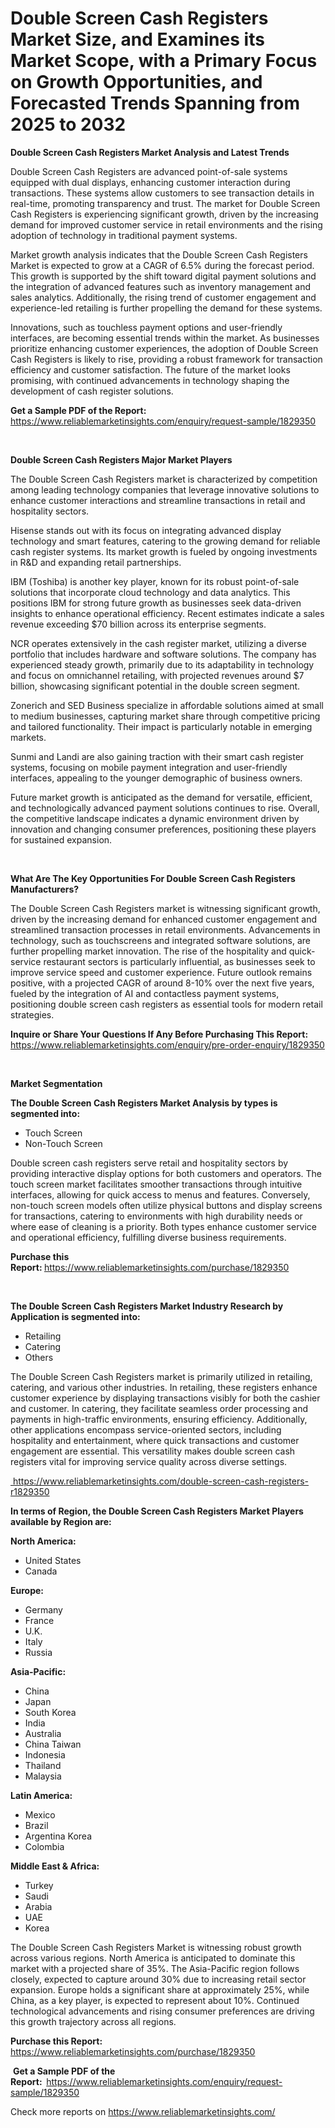 <p><h1>Double Screen Cash Registers Market Size, and Examines its Market Scope, with a Primary Focus on Growth Opportunities, and Forecasted Trends Spanning from 2025 to 2032</h1></p><p><strong>Double Screen Cash Registers Market Analysis and Latest Trends</strong></p>
<p><p>Double Screen Cash Registers are advanced point-of-sale systems equipped with dual displays, enhancing customer interaction during transactions. These systems allow customers to see transaction details in real-time, promoting transparency and trust. The market for Double Screen Cash Registers is experiencing significant growth, driven by the increasing demand for improved customer service in retail environments and the rising adoption of technology in traditional payment systems.</p><p>Market growth analysis indicates that the Double Screen Cash Registers Market is expected to grow at a CAGR of 6.5% during the forecast period. This growth is supported by the shift toward digital payment solutions and the integration of advanced features such as inventory management and sales analytics. Additionally, the rising trend of customer engagement and experience-led retailing is further propelling the demand for these systems. </p><p>Innovations, such as touchless payment options and user-friendly interfaces, are becoming essential trends within the market. As businesses prioritize enhancing customer experiences, the adoption of Double Screen Cash Registers is likely to rise, providing a robust framework for transaction efficiency and customer satisfaction. The future of the market looks promising, with continued advancements in technology shaping the development of cash register solutions.</p></p>
<p><strong>Get a Sample PDF of the Report:&nbsp;</strong> <a href="https://www.reliablemarketinsights.com/enquiry/request-sample/1829350?utm_campaign=2636&utm_medium=2&utm_source=Github&utm_content=ia&utm_term=06042025&utm_id=double-screen-cash-registers">https://www.reliablemarketinsights.com/enquiry/request-sample/1829350</a></p>
<p>&nbsp;</p>
<p><strong>Double Screen Cash Registers Major Market Players</strong></p>
<p><p>The Double Screen Cash Registers market is characterized by competition among leading technology companies that leverage innovative solutions to enhance customer interactions and streamline transactions in retail and hospitality sectors. </p><p>Hisense stands out with its focus on integrating advanced display technology and smart features, catering to the growing demand for reliable cash register systems. Its market growth is fueled by ongoing investments in R&D and expanding retail partnerships. </p><p>IBM (Toshiba) is another key player, known for its robust point-of-sale solutions that incorporate cloud technology and data analytics. This positions IBM for strong future growth as businesses seek data-driven insights to enhance operational efficiency. Recent estimates indicate a sales revenue exceeding $70 billion across its enterprise segments.</p><p>NCR operates extensively in the cash register market, utilizing a diverse portfolio that includes hardware and software solutions. The company has experienced steady growth, primarily due to its adaptability in technology and focus on omnichannel retailing, with projected revenues around $7 billion, showcasing significant potential in the double screen segment.</p><p>Zonerich and SED Business specialize in affordable solutions aimed at small to medium businesses, capturing market share through competitive pricing and tailored functionality. Their impact is particularly notable in emerging markets.</p><p>Sunmi and Landi are also gaining traction with their smart cash register systems, focusing on mobile payment integration and user-friendly interfaces, appealing to the younger demographic of business owners.</p><p>Future market growth is anticipated as the demand for versatile, efficient, and technologically advanced payment solutions continues to rise. Overall, the competitive landscape indicates a dynamic environment driven by innovation and changing consumer preferences, positioning these players for sustained expansion.</p></p>
<p>&nbsp;</p>
<p><strong>What Are The Key Opportunities For Double Screen Cash Registers Manufacturers?</strong></p>
<p><p>The Double Screen Cash Registers market is witnessing significant growth, driven by the increasing demand for enhanced customer engagement and streamlined transaction processes in retail environments. Advancements in technology, such as touchscreens and integrated software solutions, are further propelling market innovation. The rise of the hospitality and quick-service restaurant sectors is particularly influential, as businesses seek to improve service speed and customer experience. Future outlook remains positive, with a projected CAGR of around 8-10% over the next five years, fueled by the integration of AI and contactless payment systems, positioning double screen cash registers as essential tools for modern retail strategies.</p></p>
<p><strong>Inquire or Share Your Questions If Any Before Purchasing This Report:</strong> <a href="https://www.reliablemarketinsights.com/enquiry/pre-order-enquiry/1829350?utm_campaign=2636&utm_medium=2&utm_source=Github&utm_content=ia&utm_term=06042025&utm_id=double-screen-cash-registers">https://www.reliablemarketinsights.com/enquiry/pre-order-enquiry/1829350</a></p>
<p>&nbsp;</p>
<p><strong>Market Segmentation</strong></p>
<p><strong>The Double Screen Cash Registers Market Analysis by types is segmented into:</strong></p>
<p><ul><li>Touch Screen</li><li>Non-Touch Screen</li></ul></p>
<p><p>Double screen cash registers serve retail and hospitality sectors by providing interactive display options for both customers and operators. The touch screen market facilitates smoother transactions through intuitive interfaces, allowing for quick access to menus and features. Conversely, non-touch screen models often utilize physical buttons and display screens for transactions, catering to environments with high durability needs or where ease of cleaning is a priority. Both types enhance customer service and operational efficiency, fulfilling diverse business requirements.</p></p>
<p><strong>Purchase this Report:&nbsp;</strong><a href="https://www.reliablemarketinsights.com/purchase/1829350?utm_campaign=2636&utm_medium=2&utm_source=Github&utm_content=ia&utm_term=06042025&utm_id=double-screen-cash-registers">https://www.reliablemarketinsights.com/purchase/1829350</a></p>
<p>&nbsp;</p>
<p><strong>The Double Screen Cash Registers Market Industry Research by Application is segmented into:</strong></p>
<p><ul><li>Retailing</li><li>Catering</li><li>Others</li></ul></p>
<p><p>The Double Screen Cash Registers market is primarily utilized in retailing, catering, and various other industries. In retailing, these registers enhance customer experience by displaying transactions visibly for both the cashier and customer. In catering, they facilitate seamless order processing and payments in high-traffic environments, ensuring efficiency. Additionally, other applications encompass service-oriented sectors, including hospitality and entertainment, where quick transactions and customer engagement are essential. This versatility makes double screen cash registers vital for improving service quality across diverse settings.</p></p>
<p><a href="https://www.reliablemarketinsights.com/double-screen-cash-registers-r1829350?utm_campaign=2636&utm_medium=2&utm_source=Github&utm_content=ia&utm_term=06042025&utm_id=double-screen-cash-registers">&nbsp;https://www.reliablemarketinsights.com/double-screen-cash-registers-r1829350</a></p>
<p><strong>In terms of Region, the Double Screen Cash Registers Market Players available by Region are:</strong></p>
<p>
    <p> <strong> North America: </strong>
        <ul>
            <li>United States</li>
            <li>Canada</li>
        </ul>
        </p> 
    <p> <strong> Europe: </strong>
        <ul>
            <li>Germany</li>
            <li>France</li>
            <li>U.K.</li>
            <li>Italy</li>
            <li>Russia</li>
        </ul>
        </p> 
    <p> <strong> Asia-Pacific: </strong>
        <ul>
            <li>China</li>
            <li>Japan</li>
            <li>South Korea</li>
            <li>India</li>
            <li>Australia</li>
            <li>China Taiwan</li>
            <li>Indonesia</li>
            <li>Thailand</li>
            <li>Malaysia</li>
        </ul>
        </p> 
    <p> <strong> Latin America: </strong>
        <ul>
            <li>Mexico</li>
            <li>Brazil</li>
            <li>Argentina Korea</li>
            <li>Colombia</li>
        </ul>
        </p> 
    <p> <strong> Middle East & Africa: </strong>
        <ul>
            <li>Turkey</li>
            <li>Saudi</li>
            <li>Arabia</li>
            <li>UAE</li>
            <li>Korea</li>
        </ul>
    </p>
    </p>
<p><p>The Double Screen Cash Registers Market is witnessing robust growth across various regions. North America is anticipated to dominate this market with a projected share of 35%. The Asia-Pacific region follows closely, expected to capture around 30% due to increasing retail sector expansion. Europe holds a significant share at approximately 25%, while China, as a key player, is expected to represent about 10%. Continued technological advancements and rising consumer preferences are driving this growth trajectory across all regions.</p></p>
<p><strong>Purchase this Report: </strong><a href="https://www.reliablemarketinsights.com/purchase/1829350?utm_campaign=2636&utm_medium=2&utm_source=Github&utm_content=ia&utm_term=06042025&utm_id=double-screen-cash-registers">https://www.reliablemarketinsights.com/purchase/1829350</a></p>
<p>&nbsp;<strong>Get a Sample PDF of the Report:&nbsp;&nbsp;</strong><a href="https://www.reliablemarketinsights.com/enquiry/request-sample/1829350?utm_campaign=2636&utm_medium=2&utm_source=Github&utm_content=ia&utm_term=06042025&utm_id=double-screen-cash-registers">https://www.reliablemarketinsights.com/enquiry/request-sample/1829350</a></p>
<p><strong></strong></p>
<p>Check more reports on <a href="https://www.reliablemarketinsights.com/?utm_campaign=2636&utm_medium=2&utm_source=Github&utm_content=ia&utm_term=06042025&utm_id=double-screen-cash-registers">https://www.reliablemarketinsights.com/</a></p>
